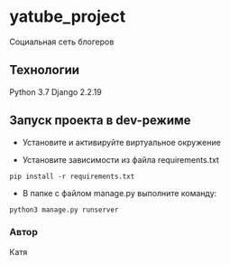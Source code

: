 # yatube_project

Социальная сеть блогеров

## Технологии

Python 3.7
Django 2.2.19

## Запуск проекта в dev-режиме

- Установите и активируйте виртуальное окружение

- Установите зависимости из файла requirements.txt

```text
pip install -r requirements.txt
```

- В папке с файлом manage.py выполните команду:

```text
python3 manage.py runserver
```

### Автор

Катя

